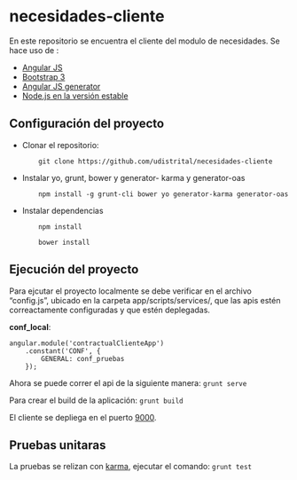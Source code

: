 # necesidades-cliente

En este repositorio se encuentra el cliente del modulo de necesidades.
Se hace uso de :
* [Angular JS](https://angularjs.org/)
* [Bootstrap 3](https://getbootstrap.com/docs/3.3/)
* [Angular JS generator](https://github.com/fabianLeon/oas)
* [Node.js en la versión estable](https://nodejs.org/en/)

## Configuración del proyecto

* Clonar el repositorio: 
    ```shell 
        git clone https://github.com/udistrital/necesidades-cliente
    ```
* Instalar yo, grunt, bower y generator- karma y generator-oas
    ```shell 
        npm install -g grunt-cli bower yo generator-karma generator-oas
    ```
* Instalar dependencias
    ```shell 
        npm install
    ```
    ```shell 
        bower install
    ```


## Ejecución del proyecto

Para ejcutar el proyecto localmente se debe verificar en el archivo “config.js”, ubicado en la carpeta app/scripts/services/, que las apis estén correactamente configuradas y que estén deplegadas.

**conf_local**:
```
angular.module('contractualClienteApp')
    .constant('CONF', {
        GENERAL: conf_pruebas
    });

```
Ahora se puede correr el api de la siguiente manera:
    ```
        grunt serve
    ```

Para crear el build de la aplicación:
    ```
        grunt build
    ```

El cliente se depliega en el puerto [9000](http://localhost:9000). 

## Pruebas unitaras

La pruebas se relizan con [karma](https://karma-runner.github.io/latest/index.html), ejecutar el comando:
    ```
        grunt test
    ```
